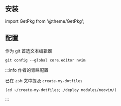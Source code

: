 ## 安装

import GetPkg from '@theme/GetPkg';

<GetPkg name="neovim" dnf apt scoop/>

## 配置

作为 git 首选文本编辑器

    git config --global core.editor nvim

:::info 作者的青睐配置

已在 zsh 文中提及 `create-my-dotfiles`

    (cd ~/create-my-dotfiles;./deploy modules/neovim/)

:::
